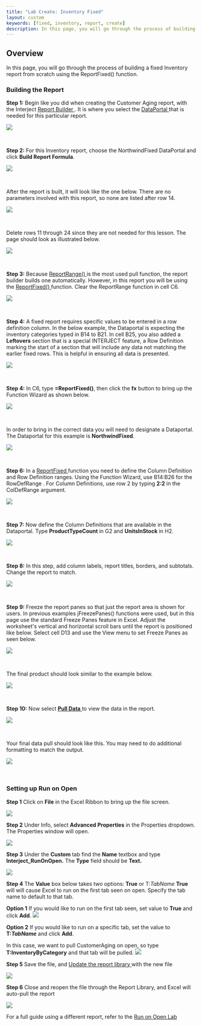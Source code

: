 ```yaml
---
title: "Lab Create: Inventory Fixed"
layout: custom
keywords: [fixed, inventory, report, create]
description: In this page, you will go through the process of building a fixed Inventory report from scratch using the ReportFixed() function.
---
```


##  **Overview**

In this page, you will go through the process of building a fixed Inventory report from scratch using the ReportFixed() function. 

###  Building the Report 

**Step 1:** Begin like you did when creating the Customer Aging report, with the Interject [ Report Builder ](/wGetStarted/INTERJECT-Ribbon-Menu-Items.html#report-builder). It is where you select the  [ DataPortal ](/wIndex/Common-Dataportal-Index.html) that is needed for this particular report. 

![](/images/L-Create-InventoryFix/01.png) 

<br> 


**Step 2:** For this Inventory report, choose the NorthwindFixed DataPortal and click **Build Report Formula**. 

![](/images/L-Create-InventoryFix/02.png) 

<br>

After the report is built, it will look like the one below. There are no parameters involved with this report, so none are listed after row 14. 

![](/images/L-Create-InventoryFix/03.png)

<br> 


Delete rows 11 through 24 since they are not needed for this lesson. The page should look as illustrated below. 

![](/images/L-Create-InventoryFix/04.png)

<br>

**Step 3:** Because [ ReportRange() ](/wIndex/ReportRange.html) is the most used pull function, the report builder builds one automatically. However, in this report you will be using the [ ReportFixed() ](/wIndex/ReportFixed.html) function. Clear the ReportRange function in cell C6. 

![](/images/L-Create-InventoryFix/05.png)

<br> 


**Step 4:** A fixed report requires specific values to be entered in a row definition column. In the below example, the Dataportal is expecting the inventory categories typed in B14 to B21. In cell B25, you also added a **Leftovers** section that is a special INTERJECT feature, a Row Definition marking the start of a section that will include any data not matching the earlier fixed rows. This is helpful in ensuring all data is presented. 

![](/images/L-Create-InventoryFix/08.png)

<br> 


**Step 4:** In C6, type **=ReportFixed()**, then click the **fx** button to bring up the Function Wizard as shown below. 

![](/images/L-Create-InventoryFix/06.png)

<br> 


In order to bring in the correct data you will need to designate a Dataportal. The Dataportal for this example is **NorthwindFixed**. 

![](/images/L-Create-InventoryFix/07.png)

<br>


**Step 6:** In a [ ReportFixed ](/wIndex/ReportFixed.html) function you need to define the Column Definition and Row Definition ranges. Using the Function Wizard, use B14:B26 for the  RowDefRange . For Column Definitions, use row 2 by typing **2:2** in the ColDefRange argument. 

![](/images/L-Create-InventoryFix/09.png)

<br> 


**Step 7:** Now define the Column Definitions that are available in the Dataportal. Type **ProductTypeCount** in G2 and **UnitsInStock** in H2. 

![](/images/L-Create-InventoryFix/10.png)   

<br>

**Step 8:** In this step, add column labels, report titles, borders, and subtotals. Change the report to match. 

![](/images/L-Create-InventoryFix/11.png)

<br> 


**Step 9:** Freeze the report panes so that just the report area is shown for users. In previous examples jFreezePanes() functions were used, but in this page use the standard Freeze Panes feature in Excel. Adjust the worksheet's vertical and horizontal scroll bars until the report is positioned like below. Select cell D13 and use the View menu to set Freeze Panes as seen below. 

![](/images/L-Create-InventoryFix/12.png)

<br> 


The final product should look similar to the example below. 

![](/images/L-Create-InventoryFix/13.png)

<br> 


**Step 10:** Now select [ **Pull Data** ](/wGetStarted/INTERJECT-Ribbon-Menu-Items.html#pull-data) to view the data in the report. 

![](/images/L-Create-InventoryFix/14.png)

<br> 


Your final data pull should look like this. You may need to do additional formatting to match the output. 

![](/images/L-Create-InventoryFix/15.png)

<br>

### Setting up Run on Open

**Step 1** Click on **File** in the Excel Ribbon to bring up the file screen.

![](/images/L-Create-InventoryFix/16.png)
<br>

**Step 2** Under Info, select **Advanced Properties** in the Properties dropdown. The Properties window will open.

![](/images/L-Create-InventoryFix/17.png)
<br>

**Step 3** Under the **Custom** tab find the **Name** textbox and type **Interject_RunOnOpen.** The **Type** field should be **Text.**

![](/images/L-Create-InventoryFix/18.png)
<br>

**Step 4** The **Value** box below takes two options: **True** or T:*TabName* **True** will will cause Excel to run on the first tab seen on open. Specify the tab name to default to that tab.

**Option 1** If you would like to run on the first tab seen, set value to **True** and click **Add**.
![](/images/L-Create-InventoryFix/19.png)
<br>

**Option 2** If you would like to run on a specific tab, set the value to **T:*TabName*** and click **Add**.

In this case, we want to pull CustomerAging on open, so type **T:InventoryByCategory** and that tab will be pulled. 
![](/images/L-Create-InventoryFix/20.png)
<br> 

**Step 5** Save the file, and [ Update the report library ](/wGetStarted/L-Create-UpdatingReportLibrary.html) with the new file

![](/images/L-Create-InventoryFix/21.png)
<br>

**Step 6** Close and reopen the file through the Report Library, and Excel will auto-pull the report

![](/images/L-Create-InventoryFix/15.png)
<br>

For a full guide using a different report, refer to the [ Run on Open Lab ](/wGetStarted/L-Create-RunOnOpen.html)
